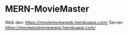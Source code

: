 # MERN-MovieMaster
Web dev: https://moviereviewweb.herokuapp.com/
Server: https://moviepostreviewapp.herokuapp.com/
